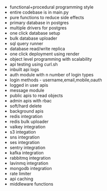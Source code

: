 - functional+procedural programming style
- entire codebase is in main.py
- pure functions to reduce side effects
- primary database in postgres
- multiple drivers for postgres
- one click database setup
- bulk database uploader
- sql query runner
- database read/write replica
- one click deployment using render
- object level programming with scalability
- api testing using curl.sh
- inbuilt api logs
- auth module with n number of login types
- login methods - username,email,mobile,oauth
- logged in user apis
- message module
- public apis to read objects
- admin apis with rbac
- soft/hard delete
- background apis
- redis integration
- redis bulk uploader
- valkey integration
- s3 integation
- sns integration
- ses integration
- sentry integration
- kafka integration
- rabbitmq integration
- lavinmq integration
- mongodb integration
- rate limiter
- api caching
- middleware functions

 
